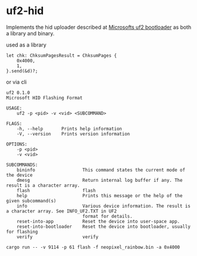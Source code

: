 # uf2-hid
Implements the hid uploader described at [Microsofts uf2 bootloader](https://github.com/microsoft/uf2/blob/86e101e3a282553756161fe12206c7a609975e70/hf2.md) as both a library and binary.

used as a library
```
let chk: ChksumPagesResult = ChksumPages {
    0x4000,
    1,
}.send(&d)?;

```
or via cli
```
uf2 0.1.0
Microsoft HID Flashing Format

USAGE:
    uf2 -p <pid> -v <vid> <SUBCOMMAND>

FLAGS:
    -h, --help       Prints help information
    -V, --version    Prints version information

OPTIONS:
    -p <pid>        
    -v <vid>        

SUBCOMMANDS:
    bininfo                  This command states the current mode of the device
    dmesg                    Return internal log buffer if any. The result is a character array.
    flash                    flash
    help                     Prints this message or the help of the given subcommand(s)
    info                     Various device information. The result is a character array. See INFO_UF2.TXT in UF2
                             format for details.
    reset-into-app           Reset the device into user-space app.
    reset-into-bootloader    Reset the device into bootloader, usually for flashing
    verify                   verify
```
```
cargo run -- -v 9114 -p 61 flash -f neopixel_rainbow.bin -a 0x4000
```